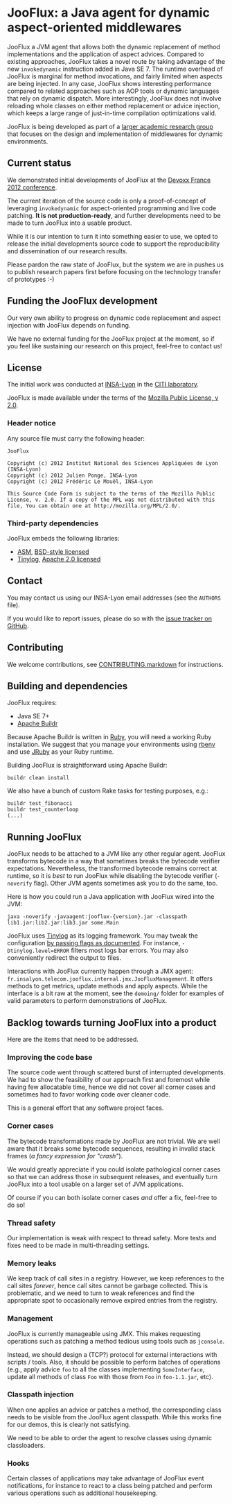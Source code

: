 # JooFlux: a Java agent for dynamic aspect-oriented middlewares

JooFlux a JVM agent that allows both the dynamic replacement of method implementations and the
application of aspect advices. Compared to existing approaches, JooFlux takes a novel route by
taking advantage of the new `invokedynamic` instruction added in Java SE 7. The runtime overhead of
JooFlux is marginal for method invocations, and fairly limited when aspects are being injected. In
any case, JooFlux shows interesting performance compared to related approaches such as AOP tools or
dynamic languages that rely on dynamic dispatch. More interestingly, JooFlux does not involve
reloading whole classes on either method replacement or advice injection, which keeps a large range
of just-in-time compilation optimizations valid.

JooFlux is being developed as part of a [larger academic research group](http://dynamid.citi-lab.fr/)
that focuses on the design and implementation of middlewares for dynamic environments.

## Current status

We demonstrated initial developments of JooFlux at the [Devoxx France 2012 conference](http://www.devoxx.fr/).

The current iteration of the source code is only a proof-of-concept of leveraging `invokedynamic`
for aspect-oriented programming and live code patching. **It is not production-ready**, and
further developments need to be made to turn JooFlux into a usable product.

While it is our intention to turn it into something easier to use, we opted to release the initial
developments source code to support the reproducibility and dissemination of our research results.

Please pardon the raw state of JooFlux, but the system we are in pushes us to publish research papers
first before focusing on the technology transfer of prototypes :-)

## Funding the JooFlux development

Our very own ability to progress on dynamic code replacement and aspect injection with JooFlux
depends on funding.

We have no external funding for the JooFlux project at the moment, so if you feel like sustaining
our research on this project, feel-free to contact us!

## License

The initial work was conducted at [INSA-Lyon](http://www.insa-lyon.fr/) in the
[CITI laboratory](http://www.citi-lab.fr/).

JooFlux is made available under the terms of the
[Mozilla Public License, v 2.0](http://mozilla.org/MPL/2.0/).

### Header notice

Any source file must carry the following header:

    JooFlux
    
    Copyright (c) 2012 Institut National des Sciences Appliquées de Lyon (INSA-Lyon)
    Copyright (c) 2012 Julien Ponge, INSA-Lyon
    Copyright (c) 2012 Frédéric Le Mouël, INSA-Lyon

    This Source Code Form is subject to the terms of the Mozilla Public
    License, v. 2.0. If a copy of the MPL was not distributed with this
    file, You can obtain one at http://mozilla.org/MPL/2.0/.

### Third-party dependencies

JooFlux embeds the following libraries:

* [ASM](http://asm.ow2.org/), [BSD-style licensed](http://asm.ow2.org/license.html)
* [Tinylog](http://www.tinylog.org/), [Apache 2.0 licensed](http://www.tinylog.org/license)

## Contact

You may contact us using our INSA-Lyon email addresses (see the `AUTHORS` file).

If you would like to report issues, please do so with the
[issue tracker on GitHub](https://github.com/dynamid/jooflux/issues).

## Contributing

We welcome contributions, see [CONTRIBUTING.markdown]([CONTRIBUTING.markdown) for instructions.

## Building and dependencies

JooFlux requires:

* Java SE 7+
* [Apache Buildr](http://buildr.apache.org/)

Because Apache Buildr is written in [Ruby](http://www.ruby-lang.org/), you will need a working
Ruby installation. We suggest that you manage your environments using [rbenv](http://rbenv.org/)
and use [JRuby](http://jruby.org/) as your Ruby runtime.

Building JooFlux is straightforward using Apache Buildr:

    buildr clean install

We also have a bunch of custom Rake tasks for testing purposes, e.g.:

    buildr test_fibonacci
    buildr test_counterloop
    (...)

## Running JooFlux

JooFlux needs to be attached to a JVM like any other regular agent. JooFlux transforms bytecode
in a way that sometimes breaks the bytecode verifier expectations. Nevertheless, the transformed
bytecode remains correct at runtime, so it is *best* to run JooFlux while disabling the bytecode
verifier (`-noverify` flag). Other JVM agents sometimes ask you to do the same, too.

Here is how you could run a Java application with JooFlux wired into the JVM:

    java -noverify -javaagent:jooflux-{version}.jar -classpath lib1.jar:lib2.jar:lib3.jar some.Main

JooFlux uses [Tinylog](http://www.tinylog.org) as its logging framework. You may tweak the configuration
[by passing flags as documented](http://www.tinylog.org/user-manual). For instance, `-Dtinylog.level=ERROR`
filters most logs bar errors. You may also conveniently redirect the output to files.

Interactions with JooFlux currently happen through a JMX agent:
`fr.insalyon.telecom.jooflux.internal.jmx.JooFluxManagement`. It offers methods to get metrics,
update methods and apply aspects. While the interface is a bit raw at the moment, see the `demoing/`
folder for examples of valid parameters to perform demonstrations of JooFlux.
    
## Backlog towards turning JooFlux into a product

Here are the items that need to be addressed.

### Improving the code base

The source code went through scattered burst of interrupted developments. We had to show the
feasibility of our approach first and foremost while having few allocatable time, hence we did not
cover all corner cases and sometimes had to favor working code over cleaner code.

This is a general effort that any software project faces.

### Corner cases

The bytecode transformations made by JooFlux are not trivial. We are well aware that it breaks
some bytecode sequences, resulting in invalid stack frames (*a fancy expression for "crash"*).

We would greatly appreciate if you could isolate pathological corner cases so that we can
address those in subsequent releases, and eventually turn JooFlux into a tool usable on a larger
set of JVM applications.

Of course if you can both isolate corner cases *and* offer a fix, feel-free to do so!

### Thread safety

Our implementation is weak with respect to thread safety. More tests and fixes need to be made
in multi-threading settings.

### Memory leaks

We keep track of call sites in a registry. However, we keep references to the call sites *forever*,
hence call sites cannot be garbage collected. This is problematic, and we need to turn to weak
references and find the appropriate spot to occasionally remove expired entries from the registry.

### Management

JooFlux is currently manageable using JMX. This makes requesting operations such as patching
a method tedious using tools such as `jconsole`.

Instead, we should design a (TCP?) protocol for external interactions with scripts / tools.
Also, it should be possible to perform batches of operations (e.g., apply advice `foo` to all
the classes implementing `SomeInterface`, update all methods of class `Foo` with those from
`Foo` in `foo-1.1.jar`, etc).

### Classpath injection

When one applies an advice or patches a method, the corresponding class needs to be visible from
the JooFlux agent classpath. While this works fine for our demos, this is clearly not satisfying.

We need to be able to order the agent to resolve classes using dynamic classloaders.

### Hooks

Certain classes of applications may take advantage of JooFlux event notifications, for instance
to react to a class being patched and perform various operations such as additional housekeeping.

